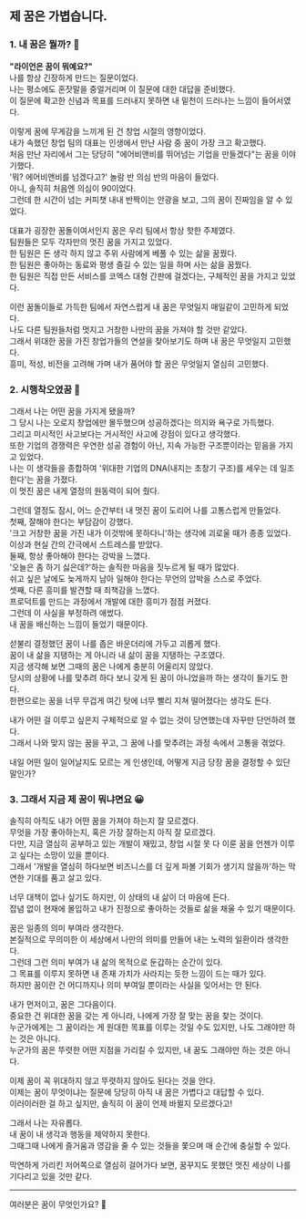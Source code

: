 ## 제 꿈은 가볍습니다.

### 1. 내 꿈은 뭘까? 🤔

**"라이언은 꿈이 뭐예요?"**  
나를 항상 긴장하게 만드는 질문이었다.  
나는 평소에도 혼잣말을 중얼거리며 이 질문에 대한 대답을 준비했다.  
이 질문에 확고한 신념과 목표를 드러내지 못하면 내 밑천이 드러나는 느낌이 들어서였다.

이렇게 꿈에 무게감을 느끼게 된 건 창업 시절의 영향이었다.  
내가 속했던 창업 팀의 대표는 인생에서 만난 사람 중 꿈이 가장 크고 확고했다.  
처음 만난 자리에서 그는 당당히 "에어비앤비를 뛰어넘는 기업을 만들겠다"는 꿈을 이야기했다.  
'뭐? 에어비앤비를 넘겠다고?' 놀람 반 의심 반의 마음이 들었다.  
아니, 솔직히 처음엔 의심이 90이었다.  
그런데 한 시간이 넘는 커피챗 내내 반짝이는 안광을 보고, 그의 꿈이 진짜임을 알 수 있었다.

대표가 굉장한 꿈돌이여서인지 꿈은 우리 팀에서 항상 핫한 주제였다.  
팀원들은 모두 각자만의 멋진 꿈을 가지고 있었다.  
한 팀원은 돈 생각 하지 않고 주위 사람에게 베풀 수 있는 삶을 꿈꿨다.  
한 팀원은 좋아하는 동료와 평생 즐길 수 있는 일을 하며 사는 삶을 꿈꿨다.  
한 팀원은 직접 만든 서비스를 코엑스 대형 간판에 걸겠다는, 구체적인 꿈을 가지고 있었다.

이런 꿈돌이들로 가득한 팀에서 자연스럽게 내 꿈은 무엇일지 매일같이 고민하게 되었다.  
나도 다른 팀원들처럼 멋지고 거창한 나만의 꿈을 가져야 할 것만 같았다.  
그래서 위대한 꿈을 가진 창업가들의 연설을 찾아보기도 하며 내 꿈은 무엇일지 고민했다.  
흥미, 적성, 비전을 고려해 가며 내가 품어야 할 꿈은 무엇일지 열심히 고민했다.

### 2. 시행착오였꿈 🫠

그래서 나는 어떤 꿈을 가지게 됐을까?  
그 당시 나는 오로지 창업에만 몰두했으며 성공하겠다는 의지와 욕구로 가득했다.  
그리고 미시적인 사고보다는 거시적인 사고에 강점이 있다고 생각했다.  
또한 기업의 경쟁력은 우연한 성공 경험이 아닌, 지속 가능한 구조뿐이라는 믿음을 가지고 있었다.  
나는 이 생각들을 종합하여 '위대한 기업의 DNA(내지는 초창기 구조)를 세우는 데 일조한다'는 꿈을 가졌다.  
이 멋진 꿈은 내게 열정의 원동력이 되어 줬다.

그런데 열정도 잠시, 어느 순간부터 내 멋진 꿈이 도리어 나를 고통스럽게 만들었다.  
첫째, 잘해야 한다는 부담감이 강했다.  
'크고 거창한 꿈을 가진 내가 이것밖에 못하다니'하는 생각에 괴로울 때가 종종 있었다.  
이상과 현실 간의 간극에서 스트레스를 받았다.  
둘째, 항상 좋아해야 한다는 강박을 느꼈다.  
'오늘은 좀 하기 싫은데?'하는 솔직한 마음을 짓누르게 될 때가 많았다.  
쉬고 싶은 날에도 늦게까지 남아 일해야 한다는 무언의 압박을 스스로 주었다.  
셋째, 다른 흥미를 발견할 때 죄책감을 느꼈다.  
프로덕트를 만드는 과정에서 개발에 대한 흥미가 점점 커졌다.  
그런데 이 사실을 부정하려 애썼다.  
내 꿈을 배신하는 느낌이 들었기 때문이다.

섣불리 결정했던 꿈이 나를 좁은 바운더리에 가두고 괴롭게 했다.  
꿈이 내 삶을 지탱하는 게 아니라 내 삶이 꿈을 지탱하는 구조였다.  
지금 생각해 보면 그때의 꿈은 나에게 충분히 어울리지 않았다.  
당시의 상황에 나를 맞추려 하다 보니 갖게 된 꿈이 아니었을까 하는 생각이 들기도 한다.  
한편으로는 꿈을 너무 무겁게 여긴 탓에 너무 빨리 지쳐 떨어졌다는 생각도 든다.

내가 어떤 걸 이루고 싶은지 구체적으로 알 수 없는 것이 당연했는데 자꾸만 단언하려 했다.  
그래서 나와 맞지 않는 꿈을 꾸고, 그 꿈에 나를 맞추려는 과정 속에서 고통을 겪었다.

내일 어떤 일이 일어날지도 모르는 게 인생인데, 어떻게 지금 당장 꿈을 결정할 수 있단 말인가?

### 3. 그래서 지금 제 꿈이 뭐냐면요 😀

솔직히 아직도 내가 어떤 꿈을 가져야 하는지 잘 모르겠다.  
무엇을 가장 좋아하는지, 혹은 가장 잘하는지 아직 잘 모르겠다.  
다만, 지금 열심히 공부하고 있는 개발이 재밌고, 창업 시절 못 다 이룬 꿈을 언젠가 이루고 싶다는 소망이 있을 뿐이다.  
그래서 '개발을 열심히 하다보면 비즈니스를 더 깊게 파볼 기회가 생기지 않을까'하는 막연한 기대를 품고 살고 있다.

너무 대책이 없나 싶기도 하지만, 이 상태의 내 삶이 더 마음에 든다.  
잡념 없이 현재에 몰입하고 내가 진정으로 좋아하는 것들로 삶을 채울 수 있기 때문이다.

꿈은 일종의 의미 부여라 생각한다.  
본질적으로 무의미한 이 세상에서 나만의 의미를 만들어 내는 노력의 일환이라 생각한다.  
그런데 그런 의미 부여가 내 삶의 목적으로 둔갑하는 순간이 있다.  
그 목표를 이루지 못하면 내 존재 가치가 사라지는 듯한 느낌이 드는 때가 있다.  
하지만 꿈이란 건 어디까지나 의미 부여일 뿐이라는 사실을 잊어서는 안 된다.

내가 먼저이고, 꿈은 그다음이다.  
중요한 건 위대한 꿈을 갖는 게 아니라, 나에게 가장 잘 맞는 꿈을 찾는 것이다.  
누군가에게는 그 꿈이라는 게 원대한 목표를 이루는 것일 수도 있지만, 나도 그래야만 하는 것은 아니다.  
누군가의 꿈은 뚜렷한 어떤 지점을 가리킬 수 있지만, 내 꿈도 그래야만 하는 것은 아니다.

이제 꿈이 꼭 위대하지 않고 뚜렷하지 않아도 된다는 것을 안다.  
이제는 꿈이 무엇이냐는 질문에 당당히 아직 내 꿈은 가볍다고 대답할 수 있다.  
이러이러한 걸 하고 싶지만, 솔직히 이 꿈이 언제 바뀔지 모르겠다고!

그래서 나는 자유롭다.  
내 꿈이 내 생각과 행동을 제약하지 못한다.  
그때그때 나에게 즐거움과 영감을 줄 수 있는 것들을 쫓으며 매 순간에 충실할 수 있다.

막연하게 가리킨 저어쪽으로 열심히 걸어가다 보면, 꿈꾸지도 못했던 멋진 세상이 나를 기다리고 있을 것만 같다.

---

여러분은 꿈이 무엇인가요? 🙂
